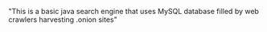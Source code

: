 "This is a basic java search engine that uses MySQL database filled by web crawlers harvesting .onion sites" 
